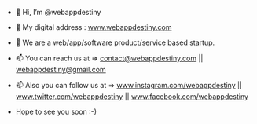 - 👋 Hi, I’m @webappdestiny
- 👀 My digital address : www.webappdestiny.com

- 🌱 We are a web/app/software product/service based startup.

- 📫 You can reach us at => contact@webappdestiny.com 
                         || webappdestiny@gmail.com

- 📫 Also you can follow us at =>
                                    www.instagram.com/webappdestiny || 
                               www.twitter.com/webappdestiny   ||
                                   www.facebook.com/webappdestiny


- Hope to see you soon :-)

<!---

--->
